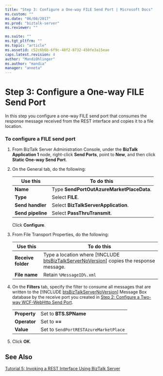 ```yaml
---
title: "Step 3: Configure a One-way FILE Send Port | Microsoft Docs"
ms.custom: ""
ms.date: "06/08/2017"
ms.prod: "biztalk-server"
ms.reviewer: ""

ms.suite: ""
ms.tgt_pltfrm: ""
ms.topic: "article"
ms.assetid: c52c6b6b-6f9c-48f2-8732-450fe3a15eae
caps.latest.revision: 4
author: "MandiOhlinger"
ms.author: "mandia"
manager: "anneta"
---
```

# Step 3: Configure a One-way FILE Send Port
In this step you configure a one-way FILE send port that consumes the response message received from the REST interface and copies it to a file location.  

### To configure a FILE send port  

1. From BizTalk Server Administration Console, under the **BizTalk Application 1** node, right-click **Send Ports**, point to **New**, and then click **Static One-way Send Port**.  

2. On the General tab, do the following:  

   |Use this|To do this|  
   |--------------|----------------|  
   |**Name**|Type **SendPortOutAzureMarketPlaceData**.|  
   |**Type**|Select **FILE**.|  
   |**Send handler**|Select **BizTalkServerApplication**.|  
   |**Send pipeline**|Select **PassThruTransmit**.|  

    Click **Configure**.  

3. From File Transport Properties, do the following:  


   |            Use this             |                                                               To do this                                                               |
   |---------------------------------|----------------------------------------------------------------------------------------------------------------------------------------|
   | <strong>Receive folder</strong> | Type a location where [!INCLUDE [btsBizTalkServerNoVersion](../includes/btsbiztalkservernoversion-md.md)] copies the response message. |
   |   <strong>File name</strong>    |                                                        Retain `%MessageID%.xml`                                                        |


4. On the <strong>Filters</strong> tab, specify the filter to consume all messages that are written to the [!INCLUDE [btsBizTalkServerNoVersion](../includes/btsbiztalkservernoversion-md.md)] Message Box database by the receive port you created in [Step 2: Configure a Two-way WCF-WebHttp Send Port](../core/step-2-configure-a-two-way-wcf-webhttp-send-port.md).  


   |                           |                                       |
   |---------------------------|---------------------------------------|
   | <strong>Property</strong> |  Set to <strong>BTS.SPName</strong>   |
   | <strong>Operator</strong> |      Set to <strong>==</strong>       |
   |  <strong>Value</strong>   | Set to `SendPortRESTAzureMarketPlace` |


5. Click **OK**.  

## See Also  
 [Tutorial 5: Invoking a REST Interface Using BizTalk Server](../core/tutorial-5-invoking-a-rest-interface-using-biztalk-server.md)